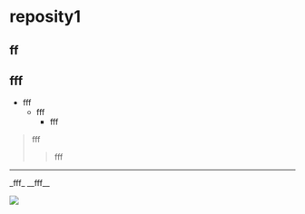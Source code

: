 # reposity1
## ff
## fff
* fff
  + fff
    - fff

> fff
>> fff

<hr/>
_fff_
__fff__

<a href = "https://youtu.be/HP4kVAiQLEw"><img src="https://img.shields.io/badge/Youtube-3DDC84?style=flat-square&logo=Blogger&logoColor=red"/></a>
